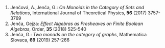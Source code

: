 ﻿
 1. Jenčová, A.,Jenča, G.: *On Monoids in the Category of Sets and Relations*, International Journal of Theoretical Physics, **56** (2017) 3757-3769 
 1. Jenča, Gejza: *Effect Algebras as Presheaves on Finite Boolean Algebras*, Order, **35** (2018) 525-540 
 1. Jenča, G.: *Two monads on the category of graphs*, Mathematica Slovaca, **69** (2019) 257-266 
